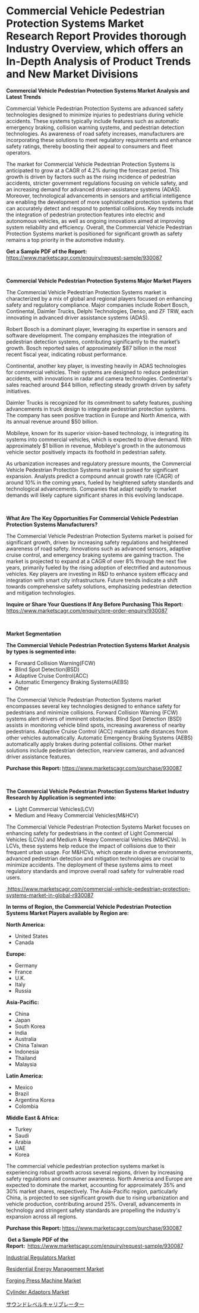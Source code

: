<p><h1>Commercial Vehicle Pedestrian Protection Systems Market Research Report Provides thorough Industry Overview, which offers an In-Depth Analysis of Product Trends and New Market Divisions</h1></p><p><strong>Commercial Vehicle Pedestrian Protection Systems Market Analysis and Latest Trends</strong></p>
<p><p>Commercial Vehicle Pedestrian Protection Systems are advanced safety technologies designed to minimize injuries to pedestrians during vehicle accidents. These systems typically include features such as automatic emergency braking, collision warning systems, and pedestrian detection technologies. As awareness of road safety increases, manufacturers are incorporating these solutions to meet regulatory requirements and enhance safety ratings, thereby boosting their appeal to consumers and fleet operators.</p><p>The market for Commercial Vehicle Pedestrian Protection Systems is anticipated to grow at a CAGR of 4.2% during the forecast period. This growth is driven by factors such as the rising incidence of pedestrian accidents, stricter government regulations focusing on vehicle safety, and an increasing demand for advanced driver-assistance systems (ADAS). Moreover, technological advancements in sensors and artificial intelligence are enabling the development of more sophisticated protection systems that can accurately detect and respond to potential collisions. Key trends include the integration of pedestrian protection features into electric and autonomous vehicles, as well as ongoing innovations aimed at improving system reliability and efficiency. Overall, the Commercial Vehicle Pedestrian Protection Systems market is positioned for significant growth as safety remains a top priority in the automotive industry.</p></p>
<p><strong>Get a Sample PDF of the Report:&nbsp;</strong> <a href="https://www.marketscagr.com/enquiry/request-sample/930087?utm_campaign=1197&utm_medium=2&utm_source=Github&utm_content=ia&utm_term=03122024&utm_id=commercial-vehicle-pedestrian-protection-systems">https://www.marketscagr.com/enquiry/request-sample/930087</a></p>
<p>&nbsp;</p>
<p><strong>Commercial Vehicle Pedestrian Protection Systems Major Market Players</strong></p>
<p><p>The Commercial Vehicle Pedestrian Protection Systems market is characterized by a mix of global and regional players focused on enhancing safety and regulatory compliance. Major companies include Robert Bosch, Continental, Daimler Trucks, Delphi Technologies, Denso, and ZF TRW, each innovating in advanced driver assistance systems (ADAS).</p><p>Robert Bosch is a dominant player, leveraging its expertise in sensors and software development. The company emphasizes the integration of pedestrian detection systems, contributing significantly to the market’s growth. Bosch reported sales of approximately $87 billion in the most recent fiscal year, indicating robust performance.</p><p>Continental, another key player, is investing heavily in ADAS technologies for commercial vehicles. Their systems are designed to reduce pedestrian accidents, with innovations in radar and camera technologies. Continental's sales reached around $44 billion, reflecting steady growth driven by safety initiatives.</p><p>Daimler Trucks is recognized for its commitment to safety features, pushing advancements in truck design to integrate pedestrian protection systems. The company has seen positive traction in Europe and North America, with its annual revenue around $50 billion.</p><p>Mobileye, known for its superior vision-based technology, is integrating its systems into commercial vehicles, which is expected to drive demand. With approximately $1 billion in revenue, Mobileye's growth in the autonomous vehicle sector positively impacts its foothold in pedestrian safety.</p><p>As urbanization increases and regulatory pressure mounts, the Commercial Vehicle Pedestrian Protection Systems market is poised for significant expansion. Analysts predict a compound annual growth rate (CAGR) of around 10% in the coming years, fueled by heightened safety standards and technological advancements. Companies that adapt rapidly to market demands will likely capture significant shares in this evolving landscape.</p></p>
<p>&nbsp;</p>
<p><strong>What Are The Key Opportunities For Commercial Vehicle Pedestrian Protection Systems Manufacturers?</strong></p>
<p><p>The Commercial Vehicle Pedestrian Protection Systems market is poised for significant growth, driven by increasing safety regulations and heightened awareness of road safety. Innovations such as advanced sensors, adaptive cruise control, and emergency braking systems are gaining traction. The market is projected to expand at a CAGR of over 8% through the next five years, primarily fueled by the rising adoption of electrified and autonomous vehicles. Key players are investing in R&D to enhance system efficacy and integration with smart city infrastructure. Future trends indicate a shift towards comprehensive safety solutions, emphasizing pedestrian detection and mitigation technologies.</p></p>
<p><strong>Inquire or Share Your Questions If Any Before Purchasing This Report:</strong> <a href="https://www.marketscagr.com/enquiry/pre-order-enquiry/930087?utm_campaign=1197&utm_medium=2&utm_source=Github&utm_content=ia&utm_term=03122024&utm_id=commercial-vehicle-pedestrian-protection-systems">https://www.marketscagr.com/enquiry/pre-order-enquiry/930087</a></p>
<p>&nbsp;</p>
<p><strong>Market Segmentation</strong></p>
<p><strong>The Commercial Vehicle Pedestrian Protection Systems Market Analysis by types is segmented into:</strong></p>
<p><ul><li>Forward Collision Warning(FCW)</li><li>Blind Spot Detection(BSD)</li><li>Adaptive Cruise Control(ACC)</li><li>Automatic Emergency Braking Systems(AEBS)</li><li>Other</li></ul></p>
<p><p>The Commercial Vehicle Pedestrian Protection Systems market encompasses several key technologies designed to enhance safety for pedestrians and minimize collisions. Forward Collision Warning (FCW) systems alert drivers of imminent obstacles. Blind Spot Detection (BSD) assists in monitoring vehicle blind spots, increasing awareness of nearby pedestrians. Adaptive Cruise Control (ACC) maintains safe distances from other vehicles automatically. Automatic Emergency Braking Systems (AEBS) automatically apply brakes during potential collisions. Other market solutions include pedestrian detection, rearview cameras, and advanced driver assistance features.</p></p>
<p><strong>Purchase this Report:&nbsp;</strong><a href="https://www.marketscagr.com/purchase/930087?utm_campaign=1197&utm_medium=2&utm_source=Github&utm_content=ia&utm_term=03122024&utm_id=commercial-vehicle-pedestrian-protection-systems">https://www.marketscagr.com/purchase/930087</a></p>
<p>&nbsp;</p>
<p><strong>The Commercial Vehicle Pedestrian Protection Systems Market Industry Research by Application is segmented into:</strong></p>
<p><ul><li>Light Commercial Vehicles(LCV)</li><li>Medium and Heavy Commercial Vehicles(M&HCV)</li></ul></p>
<p><p>The Commercial Vehicle Pedestrian Protection Systems Market focuses on enhancing safety for pedestrians in the context of Light Commercial Vehicles (LCVs) and Medium & Heavy Commercial Vehicles (M&HCVs). In LCVs, these systems help reduce the impact of collisions due to their frequent urban usage. For M&HCVs, which operate in diverse environments, advanced pedestrian detection and mitigation technologies are crucial to minimize accidents. The deployment of these systems aims to meet regulatory standards and improve overall road safety for vulnerable road users.</p></p>
<p><a href="https://www.marketscagr.com/commercial-vehicle-pedestrian-protection-systems-market-in-global-r930087?utm_campaign=1197&utm_medium=2&utm_source=Github&utm_content=ia&utm_term=03122024&utm_id=commercial-vehicle-pedestrian-protection-systems">&nbsp;https://www.marketscagr.com/commercial-vehicle-pedestrian-protection-systems-market-in-global-r930087</a></p>
<p><strong>In terms of Region, the Commercial Vehicle Pedestrian Protection Systems Market Players available by Region are:</strong></p>
<p>
    <p> <strong> North America: </strong>
        <ul>
            <li>United States</li>
            <li>Canada</li>
        </ul>
        </p> 
    <p> <strong> Europe: </strong>
        <ul>
            <li>Germany</li>
            <li>France</li>
            <li>U.K.</li>
            <li>Italy</li>
            <li>Russia</li>
        </ul>
        </p> 
    <p> <strong> Asia-Pacific: </strong>
        <ul>
            <li>China</li>
            <li>Japan</li>
            <li>South Korea</li>
            <li>India</li>
            <li>Australia</li>
            <li>China Taiwan</li>
            <li>Indonesia</li>
            <li>Thailand</li>
            <li>Malaysia</li>
        </ul>
        </p> 
    <p> <strong> Latin America: </strong>
        <ul>
            <li>Mexico</li>
            <li>Brazil</li>
            <li>Argentina Korea</li>
            <li>Colombia</li>
        </ul>
        </p> 
    <p> <strong> Middle East & Africa: </strong>
        <ul>
            <li>Turkey</li>
            <li>Saudi</li>
            <li>Arabia</li>
            <li>UAE</li>
            <li>Korea</li>
        </ul>
    </p>
    </p>
<p><p>The commercial vehicle pedestrian protection systems market is experiencing robust growth across several regions, driven by increasing safety regulations and consumer awareness. North America and Europe are expected to dominate the market, accounting for approximately 35% and 30% market shares, respectively. The Asia-Pacific region, particularly China, is projected to see significant growth due to rising urbanization and vehicle production, contributing around 25%. Overall, advancements in technology and stringent safety standards are propelling the industry's expansion across all regions.</p></p>
<p><strong>Purchase this Report: </strong><a href="https://www.marketscagr.com/purchase/930087?utm_campaign=1197&utm_medium=2&utm_source=Github&utm_content=ia&utm_term=03122024&utm_id=commercial-vehicle-pedestrian-protection-systems">https://www.marketscagr.com/purchase/930087</a></p>
<p>&nbsp;<strong>Get a Sample PDF of the Report:&nbsp;&nbsp;</strong><a href="https://www.marketscagr.com/enquiry/request-sample/930087?utm_campaign=1197&utm_medium=2&utm_source=Github&utm_content=ia&utm_term=03122024&utm_id=commercial-vehicle-pedestrian-protection-systems">https://www.marketscagr.com/enquiry/request-sample/930087</a></p>
<p><strong></strong></p>
<p><p><a href="https://issuu.com/reportprime-2/docs/industrial-regulators-market-size-2030.pptx?utm_campaign=1197&utm_medium=2&utm_source=Github&utm_content=ia&utm_term=03122024&utm_id=commercial-vehicle-pedestrian-protection-systems">Industrial Regulators Market</a></p><p><a href="https://www.linkedin.com/pulse/global-residential-energy-management-market-analysis-onmarkets-nylxf?utm_campaign=1197&utm_medium=2&utm_source=Github&utm_content=ia&utm_term=03122024&utm_id=commercial-vehicle-pedestrian-protection-systems">Residential Energy Management Market</a></p><p><a href="https://www.linkedin.com/pulse/forging-press-machine-market-insights-include-historical-7e9if?utm_campaign=1197&utm_medium=2&utm_source=Github&utm_content=ia&utm_term=03122024&utm_id=commercial-vehicle-pedestrian-protection-systems">Forging Press Machine Market</a></p><p><a href="https://issuu.com/reportprime-2/docs/cylinder-adaptors-market-size-2030.pptx?utm_campaign=1197&utm_medium=2&utm_source=Github&utm_content=ia&utm_term=03122024&utm_id=commercial-vehicle-pedestrian-protection-systems">Cylinder Adaptors Market</a></p><p><a href="https://github.com/lababdou/Market-Research-Report-List-6/blob/main/611246626616.md?utm_campaign=1197&utm_medium=2&utm_source=Github&utm_content=ia&utm_term=03122024&utm_id=commercial-vehicle-pedestrian-protection-systems">サウンドレベルキャリブレーター</a></p></p>